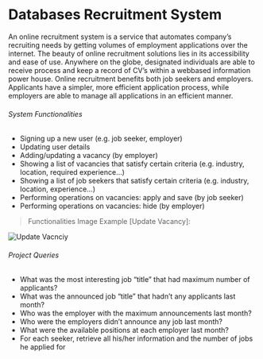 
# Databases Recruitment System

An online recruitment system is a service that automates company’s recruiting needs by
getting volumes of employment applications over the internet. The beauty of online
recruitment solutions lies in its accessibility and ease of use. Anywhere on the globe,
designated individuals are able to receive process and keep a record of CV’s within a webbased
information power house. Online recruitment benefits both job seekers and
employers. Applicants have a simpler, more efficient application process, while employers
are able to manage all applications in an efficient manner.

###### System Functionalities
* Signing up a new user (e.g. job seeker, employer)
* Updating user details
* Adding/updating a vacancy (by employer)
* Showing a list of vacancies that satisfy certain criteria (e.g. industry, location, required experience…)
* Showing a list of job seekers that satisfy certain criteria (e.g. industry, location, experience…)
* Performing operations on vacancies: apply and save (by job seeker)
* Performing operations on vacancies: hide (by employer)

> Functionalities Image Example [Update Vacancy]:

![Update Vacnciy](https://github.com/TawfikYasser/Project-Guidance/blob/main/Desktop%20Application/Basic/SQL/Recruitment%20System/Project%20functions/Update%20vacancy.png)

###### Project Queries
* What was the most interesting job “title” that had maximum number of applicants?
* What was the announced job “title” that hadn’t any applicants last month?
* Who was the employer with the maximum announcements last month?
* Who were the employers didn’t announce any job last month?
* What were the available positions at each employer last month?
* For each seeker, retrieve all his/her information and the number of jobs he applied for